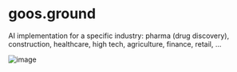 # goos.ground
AI implementation for a specific industry: pharma (drug discovery), construction, healthcare, high tech, agriculture, finance, retail, ...

![image](https://github.com/bytegoose/goos.ground/assets/3196457/b1eda50e-7c53-46d0-bbc7-f967104c260f)

